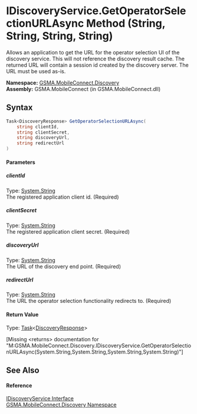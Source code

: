 IDiscoveryService.GetOperatorSelectionURLAsync Method (String, String, String, String)
======================================================================================
Allows an application to get the URL for the operator selection UI of the discovery service. This will not reference the discovery result cache. The returned URL will contain a session id created by the discovery server. The URL must be used as-is.

**Namespace:** [GSMA.MobileConnect.Discovery][1]  
**Assembly:** GSMA.MobileConnect (in GSMA.MobileConnect.dll)

Syntax
------

```csharp
Task<DiscoveryResponse> GetOperatorSelectionURLAsync(
	string clientId,
	string clientSecret,
	string discoveryUrl,
	string redirectUrl
)
```

#### Parameters

##### *clientId*
Type: [System.String][2]  
The registered application client id. (Required)

##### *clientSecret*
Type: [System.String][2]  
The registered application client secret. (Required)

##### *discoveryUrl*
Type: [System.String][2]  
The URL of the discovery end point. (Required)

##### *redirectUrl*
Type: [System.String][2]  
The URL the operator selection functionality redirects to. (Required)

#### Return Value
Type: [Task][3]&lt;[DiscoveryResponse][4]>  

[Missing &lt;returns> documentation for "M:GSMA.MobileConnect.Discovery.IDiscoveryService.GetOperatorSelectionURLAsync(System.String,System.String,System.String,System.String)"]


See Also
--------

#### Reference
[IDiscoveryService Interface][5]  
[GSMA.MobileConnect.Discovery Namespace][1]  

[1]: ../README.md
[2]: http://msdn.microsoft.com/en-us/library/s1wwdcbf
[3]: http://msdn.microsoft.com/en-us/library/dd321424
[4]: ../DiscoveryResponse/README.md
[5]: README.md
[6]: ../../_icons/Help.png